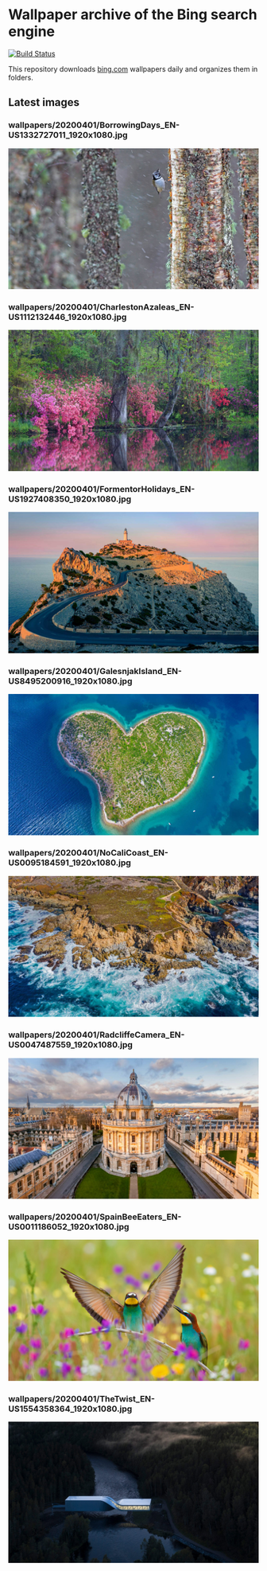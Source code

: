 # Wallpaper archive of the Bing search engine

[![Build Status](https://travis-ci.org/kijart/bing-daily-images-dl.svg?branch=wallpapers)](https://travis-ci.org/kijart/bing-daily-images-dl)

This repository downloads [bing.com](https://www.bing.com) wallpapers daily and organizes them in folders.

## Latest images

<!-- Wallpapers -->

### wallpapers/20200401/BorrowingDays_EN-US1332727011_1920x1080.jpg

![wallpapers/20200401/BorrowingDays_EN-US1332727011_1920x1080.jpg](wallpapers/20200401/BorrowingDays_EN-US1332727011_1920x1080.jpg)

### wallpapers/20200401/CharlestonAzaleas_EN-US1112132446_1920x1080.jpg

![wallpapers/20200401/CharlestonAzaleas_EN-US1112132446_1920x1080.jpg](wallpapers/20200401/CharlestonAzaleas_EN-US1112132446_1920x1080.jpg)

### wallpapers/20200401/FormentorHolidays_EN-US1927408350_1920x1080.jpg

![wallpapers/20200401/FormentorHolidays_EN-US1927408350_1920x1080.jpg](wallpapers/20200401/FormentorHolidays_EN-US1927408350_1920x1080.jpg)

### wallpapers/20200401/GalesnjakIsland_EN-US8495200916_1920x1080.jpg

![wallpapers/20200401/GalesnjakIsland_EN-US8495200916_1920x1080.jpg](wallpapers/20200401/GalesnjakIsland_EN-US8495200916_1920x1080.jpg)

### wallpapers/20200401/NoCaliCoast_EN-US0095184591_1920x1080.jpg

![wallpapers/20200401/NoCaliCoast_EN-US0095184591_1920x1080.jpg](wallpapers/20200401/NoCaliCoast_EN-US0095184591_1920x1080.jpg)

### wallpapers/20200401/RadcliffeCamera_EN-US0047487559_1920x1080.jpg

![wallpapers/20200401/RadcliffeCamera_EN-US0047487559_1920x1080.jpg](wallpapers/20200401/RadcliffeCamera_EN-US0047487559_1920x1080.jpg)

### wallpapers/20200401/SpainBeeEaters_EN-US0011186052_1920x1080.jpg

![wallpapers/20200401/SpainBeeEaters_EN-US0011186052_1920x1080.jpg](wallpapers/20200401/SpainBeeEaters_EN-US0011186052_1920x1080.jpg)

### wallpapers/20200401/TheTwist_EN-US1554358364_1920x1080.jpg

![wallpapers/20200401/TheTwist_EN-US1554358364_1920x1080.jpg](wallpapers/20200401/TheTwist_EN-US1554358364_1920x1080.jpg)

